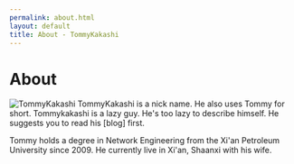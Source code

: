 ```yaml
---
permalink: about.html
layout: default
title: About - TommyKakashi
---
```

# About

<img src="http://tommykakashi.github.io/tommy/images/tommy.jpg" class="inline-left" title="TommyKakashi"/>
TommyKakashi is a nick name. He also uses Tommy for short.
Tommykakashi is a lazy guy. He's too lazy to describe himself.
He suggests you to read his [blog] first.

Tommy holds a degree in Network Engineering from the Xi'an Petroleum University since 2009.
He currently live in Xi'an, Shaanxi with his wife.

[blog]: /blog